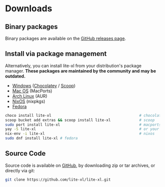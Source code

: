 # Downloads

## Binary packages

Binary packages are available on the [GitHub releases page][1].

## Install via package management

Alternatively, you can install lite-xl from your distribution's package manager.
**These packages are maintained by the community and may be outdated.**

- [Windows][2] ([Chocolatey][3] / [Scoop][4])
- [Mac OS][5] (MacPorts)
- [Arch Linux][6] (AUR)
- [NixOS][7] (nixpkgs)
- [Fedora][8]

```sh
choco install lite-xl                                        # chocolatey
scoop bucket add extras && scoop install lite-xl             # scoop
sudo port install lite-xl                                    # macports
yay -S lite-xl                                               # or your favorite AUR helper
nix-env -i lite-xl                                           # nixos
sudo dnf install lite-xl # fedora
```

## Source Code

Source code is available on [GitHub][9], by downloading zip or tar archives,
or directly via git:

```sh
git clone https://github.com/lite-xl/lite-xl.git
```


[1]: https://github.com/lite-xl/lite-xl/releases/latest
[2]: https://github.com/microsoft/winget-cli/discussions/223#discussion-15735
[3]: https://community.chocolatey.org/packages/lite-xl
[4]: https://github.com/ScoopInstaller/Extras/blob/master/bucket/lite-xl.json
[5]: https://ports.macports.org/port/lite-xl/
[6]: https://aur.archlinux.org/packages/lite-xl/
[7]: https://github.com/NixOS/nixpkgs/blob/release-21.11/pkgs/applications/editors/lite-xl/default.nix
[8]: https://src.fedoraproject.org/rpms/lite-xl
[9]: https://github.com/lite-xl/lite-xl
